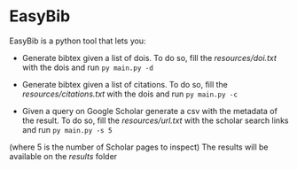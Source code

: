 # EasyBib
EasyBib is a python tool that lets you:
- Generate bibtex given a list of dois. To do so, fill the *resources/doi.txt* with the dois and run 
`py main.py -d`

- Generate bibtex given a list of citations. To do so, fill the *resources/citations.txt* with the dois and run 
`py main.py -c`

- Given a query on Google Scholar generate a csv with the metadata of the result. To do so, fill the *resources/url.txt* with the scholar search links and run 
`py main.py -s 5` 

(where 5 is the number of Scholar pages to inspect)
The results will be available on the *results* folder
